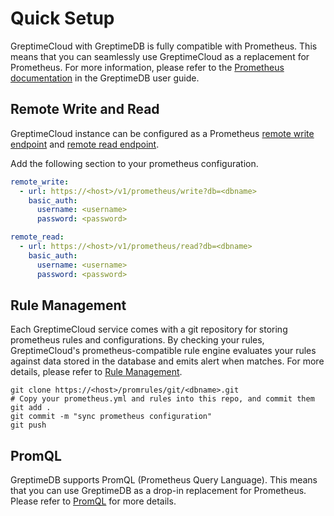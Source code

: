 # Quick Setup

GreptimeCloud with GreptimeDB is fully compatible with Prometheus.
This means that you can seamlessly use GreptimeCloud as a replacement for Prometheus.
For more information, please refer to the [Prometheus documentation](https://docs.greptime.com/v0.3/user-guide/clients/prometheus) in the GreptimeDB user guide.

## Remote Write and Read

GreptimeCloud instance can be configured as a Prometheus [remote write
endpoint](https://prometheus.io/docs/prometheus/latest/configuration/configuration/#remote_write) and [remote read endpoint](https://prometheus.io/docs/prometheus/latest/configuration/configuration/#remote_read).

Add the following section to your prometheus configuration.

```yaml
remote_write:
  - url: https://<host>/v1/prometheus/write?db=<dbname>
    basic_auth:
      username: <username>
      password: <password>

remote_read:
  - url: https://<host>/v1/prometheus/read?db=<dbname>
    basic_auth:
      username: <username>
      password: <password>
```

## Rule Management

Each GreptimeCloud service comes with a git repository for storing prometheus
rules and configurations. By checking your rules, GreptimeCloud's
prometheus-compatible rule engine evaluates your rules against data stored in
the database and emits alert when matches. For more details, please refer to [Rule Management](https://docs.greptime.com/v0.3/greptimecloud/integrations/prometheus/rule-management).

```shell
git clone https://<host>/promrules/git/<dbname>.git
# Copy your prometheus.yml and rules into this repo, and commit them
git add .
git commit -m "sync prometheus configuration"
git push
```

## PromQL

GreptimeDB supports PromQL (Prometheus Query Language). This means that you can use GreptimeDB as a drop-in replacement for Prometheus. Please refer to [PromQL](https://docs.greptime.com/v0.3/user-guide/query-data/promql) for more details.
